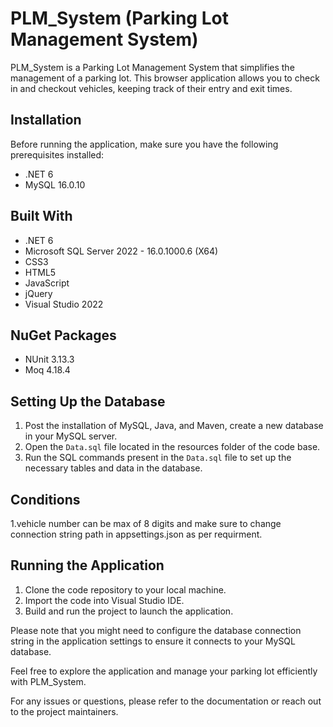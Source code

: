 # PLM_System (Parking Lot Management System)

PLM_System is a Parking Lot Management System that simplifies the management of a parking lot. This browser application allows you to check in and checkout vehicles, keeping track of their entry and exit times.

## Installation

Before running the application, make sure you have the following prerequisites installed:

- .NET 6
- MySQL 16.0.10

## Built With

- .NET 6
- Microsoft SQL Server 2022  - 16.0.1000.6 (X64)
- CSS3
- HTML5
- JavaScript
- jQuery
- Visual Studio 2022

## NuGet Packages
- NUnit 3.13.3
- Moq 4.18.4

## Setting Up the Database

1. Post the installation of MySQL, Java, and Maven, create a new database in your MySQL server.
2. Open the `Data.sql` file located in the resources folder of the code base.
3. Run the SQL commands present in the `Data.sql` file to set up the necessary tables and data in the database.

## Conditions

1.vehicle number can be max of 8 digits and make sure to change connection string path in appsettings.json as per requirment.

## Running the Application

1. Clone the code repository to your local machine.
2. Import the code into Visual Studio IDE.
3. Build and run the project to launch the application.

Please note that you might need to configure the database connection string in the application settings to ensure it connects to your MySQL database.

Feel free to explore the application and manage your parking lot efficiently with PLM_System.

For any issues or questions, please refer to the documentation or reach out to the project maintainers.
